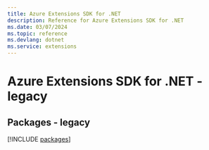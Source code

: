 ```yaml
---
title: Azure Extensions SDK for .NET
description: Reference for Azure Extensions SDK for .NET
ms.date: 03/07/2024
ms.topic: reference
ms.devlang: dotnet
ms.service: extensions
---
```

# Azure Extensions SDK for .NET - legacy
## Packages - legacy
[!INCLUDE [packages](extensions-index.md)]